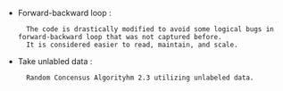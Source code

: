 

* Forward-backward loop :
		
		The code is drastically modified to avoid some logical bugs in forward-backward loop that was not captured before. 
		It is considered easier to read, maintain, and scale.  

* Take unlabled data : 
		
		Random Concensus Algorityhm 2.3 utilizing unlabeled data. 
		
